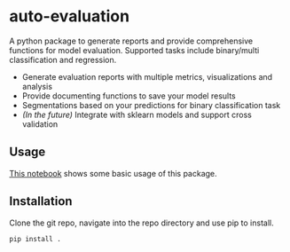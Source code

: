 # auto-evaluation
A python package to generate reports and provide comprehensive functions for model evaluation. Supported tasks include binary/multi classification and regression.

* Generate evaluation reports with multiple metrics, visualizations and analysis
* Provide documenting functions to save your model results
* Segmentations based on your predictions for binary classification task
* *(In the future)* Integrate with sklearn models and support cross validation

## Usage
[This notebook](https://github.com/LenzDu/auto-evaluation/tree/master/examples/binary.ipynb) shows some basic usage of this package.

## Installation
Clone the git repo, navigate into the repo directory and use pip to install.

    pip install .